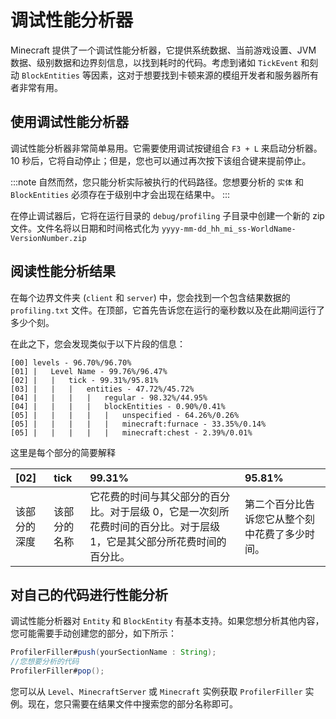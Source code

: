 # 调试性能分析器

Minecraft 提供了一个调试性能分析器，它提供系统数据、当前游戏设置、JVM 数据、级别数据和边界刻信息，以找到耗时的代码。考虑到诸如 `TickEvent` 和刻动 `BlockEntities` 等因素，这对于想要找到卡顿来源的模组开发者和服务器所有者非常有用。

## 使用调试性能分析器

调试性能分析器非常简单易用。它需要使用调试按键组合 `F3 + L` 来启动分析器。10 秒后，它将自动停止；但是，您也可以通过再次按下该组合键来提前停止。

:::note
自然而然，您只能分析实际被执行的代码路径。您想要分析的 `实体` 和 `BlockEntities` 必须存在于级别中才会出现在结果中。
:::

在停止调试器后，它将在运行目录的 `debug/profiling` 子目录中创建一个新的 zip 文件。文件名将以日期和时间格式化为 `yyyy-mm-dd_hh_mi_ss-WorldName-VersionNumber.zip`

## 阅读性能分析结果

在每个边界文件夹 (`client` 和 `server`) 中，您会找到一个包含结果数据的 `profiling.txt` 文件。在顶部，它首先告诉您在运行的毫秒数以及在此期间运行了多少个刻。

在此之下，您会发现类似于以下片段的信息：
```
[00] levels - 96.70%/96.70%
[01] |   Level Name - 99.76%/96.47%
[02] |   |   tick - 99.31%/95.81%
[03] |   |   |   entities - 47.72%/45.72%
[04] |   |   |   |   regular - 98.32%/44.95%
[04] |   |   |   |   blockEntities - 0.90%/0.41%
[05] |   |   |   |   |   unspecified - 64.26%/0.26%
[05] |   |   |   |   |   minecraft:furnace - 33.35%/0.14%
[05] |   |   |   |   |   minecraft:chest - 2.39%/0.01%
```
这里是每个部分的简要解释

| [02]                     | tick                  | 99.31%       | 95.81%       |
| :----------------------- | :---------------------- | :----------- | :----------- |
| 该部分的深度             | 该部分的名称           | 它花费的时间与其父部分的百分比。对于层级 0，它是一次刻所花费时间的百分比。对于层级 1，它是其父部分所花费时间的百分比。 | 第二个百分比告诉您它从整个刻中花费了多少时间。

## 对自己的代码进行性能分析

调试性能分析器对 `Entity` 和 `BlockEntity` 有基本支持。如果您想分析其他内容，您可能需要手动创建您的部分，如下所示：
```java
ProfilerFiller#push(yourSectionName : String);
//您想要分析的代码
ProfilerFiller#pop();
```
您可以从 `Level`、`MinecraftServer` 或 `Minecraft` 实例获取 `ProfilerFiller` 实例。现在，您只需要在结果文件中搜索您的部分名称即可。
